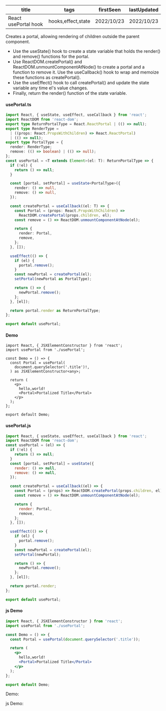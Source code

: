 | title                | tags               | firstSeen  | lastUpdated |
| -------------------- | ------------------ | ---------- | ----------- |
| React usePortal hook | hooks,effect,state | 2022/10/23 | 2022/10/23  |

Creates a portal, allowing rendering of children outside the parent component.

- Use the useState() hook to create a state variable that holds the render() and remove() functions for the portal.
- Use ReactDOM.createPortal() and ReactDOM.unmountComponentAtNode() to create a portal and a function to remove it. Use the useCallback() hook to wrap and memoize these functions as createPortal().
- Use the useEffect() hook to call createPortal() and update the state variable any time el's value changes.
- Finally, return the render() function of the state variable.

#### usePortal.ts

```ts
import React, { useState, useEffect, useCallback } from 'react';
import ReactDOM from 'react-dom';
export type ReturnPortalType = React.ReactPortal | (() => null);
export type RenderType =
  | ((props: React.PropsWithChildren) => React.ReactPortal)
  | (() => null);
export type PortalType = {
  render: RenderType;
  remove: (() => boolean) | (() => null);
};
const usePortal = <T extends Element>(el: T): ReturnPortalType => {
  if (!el) {
    return () => null;
  }

  const [portal, setPortal] = useState<PortalType>({
    render: () => null,
    remove: () => null,
  });

  const createPortal = useCallback((el: T) => {
    const Portal = (props: React.PropsWithChildren) =>
      ReactDOM.createPortal(props.children, el);
    const remove = () => ReactDOM.unmountComponentAtNode(el);

    return {
      render: Portal,
      remove,
    };
  }, []);

  useEffect(() => {
    if (el) {
      portal.remove();
    }
    const newPortal = createPortal(el);
    setPortal(newPortal as PortalType);

    return () => {
      newPortal.remove();
    };
  }, [el]);

  return portal.render as ReturnPortalType;
};

export default usePortal;
```

#### Demo

```tsx | pure
import React, { JSXElementConstructor } from 'react';
import usePortal from './usePortal';

const Demo = () => {
  const Portal = usePortal(
    document.querySelector('.title')!,
  ) as JSXElementConstructor<any>;

  return (
    <p>
      hello,world!
      <Portal>Portalized Title</Portal>
    </p>
  );
};

export default Demo;
```

#### usePortal.js

```js
import React, { useState, useEffect, useCallback } from 'react';
import ReactDOM from 'react-dom';
const usePortal = (el) => {
  if (!el) {
    return () => null;
  }
  const [portal, setPortal] = useState({
    render: () => null,
    remove: () => null,
  });

  const createPortal = useCallback((el) => {
    const Portal = (props) => ReactDOM.createPortal(props.children, el);
    const remove = () => ReactDOM.unmountComponentAtNode(el);

    return {
      render: Portal,
      remove,
    };
  }, []);

  useEffect(() => {
    if (el) {
      portal.remove();
    }
    const newPortal = createPortal(el);
    setPortal(newPortal);

    return () => {
      newPortal.remove();
    };
  }, [el]);

  return portal.render;
};

export default usePortal;
```

#### js Demo

```jsx | pure
import React, { JSXElementConstructor } from 'react';
import usePortal from './usePortal';

const Demo = () => {
  const Portal = usePortal(document.querySelector('.title'));

  return (
    <p>
      hello,world!
      <Portal>Portalized Title</Portal>
    </p>
  );
};

export default Demo;
```

Demo:

<code src="./Demo.tsx" id="portalTsDemo"></code>

js Demo:

<code src="./js/Demo.jsx" id="portalJsDemo"></code>
